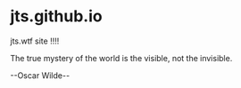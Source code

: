 # jts.github.io
jts.wtf site
!!!!

The true mystery of the world is the visible, not the invisible.

--Oscar Wilde--
